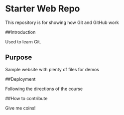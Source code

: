 # Starter Web Repo

This repository is for showing how Git and GitHub work

##Introduction

Used to learn Git.

## Purpose

Sample website with plenty of files for demos

##Deployment

Following the directions of the course

##How to contribute

Give me coins!